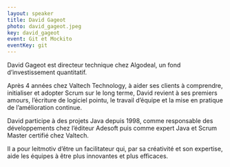 ```yaml
---
layout: speaker
title: David Gageot
photo: david_gageot.jpeg
key: david_gageot
event: Git et Mockito
eventKey: git
---
```


David Gageot est directeur technique chez Algodeal, un fond d’investissement quantitatif.

Après 4 années chez Valtech Technology, à aider ses clients à comprendre, initialiser et adopter Scrum sur le long terme, David revient à ses premiers amours, l’écriture de logiciel pointu, le travail d’équipe et la mise en pratique de l’amélioration continue.

David participe à des projets Java depuis 1998, comme responsable des développements chez l’éditeur Adesoft puis comme expert Java et Scrum Master certifié chez Valtech.

Il a pour leitmotiv d’être un facilitateur qui, par sa créativité et son expertise, aide les équipes à être plus innovantes et plus efficaces.
